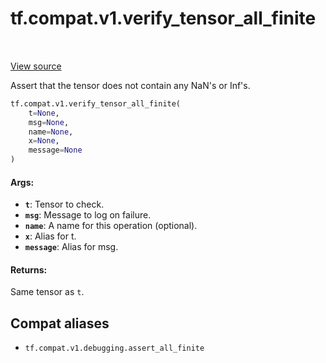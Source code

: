 <div itemscope itemtype="http://developers.google.com/ReferenceObject">
<meta itemprop="name" content="tf.compat.v1.verify_tensor_all_finite" />
<meta itemprop="path" content="Stable" />
</div>

# tf.compat.v1.verify_tensor_all_finite

<!-- Insert buttons and diff -->

<table class="tfo-notebook-buttons tfo-api" align="left">
</table>

<a target="_blank" href="/code/stable/tensorflow/python/ops/numerics.py">View source</a>



Assert that the tensor does not contain any NaN's or Inf's.

``` python
tf.compat.v1.verify_tensor_all_finite(
    t=None,
    msg=None,
    name=None,
    x=None,
    message=None
)
```



<!-- Placeholder for "Used in" -->


#### Args:


* <b>`t`</b>: Tensor to check.
* <b>`msg`</b>: Message to log on failure.
* <b>`name`</b>: A name for this operation (optional).
* <b>`x`</b>: Alias for t.
* <b>`message`</b>: Alias for msg.


#### Returns:

Same tensor as `t`.


## Compat aliases

* `tf.compat.v1.debugging.assert_all_finite`

